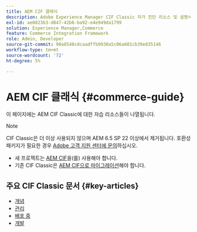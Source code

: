 ```yaml
---
title: AEM CIF 클래식
description: Adobe Experience Manager CIF Classic 자가 진단 리소스 및 설명서 링크.
exl-id: ae0823b3-d847-42b6-ba92-e4e949da1799
solution: Experience Manager,Commerce
feature: Commerce Integration Framework
role: Admin, Developer
source-git-commit: 90a8548cdcaadffb9930a5c06a601cb39e835146
workflow-type: tm+mt
source-wordcount: '72'
ht-degree: 5%

---
```



# AEM CIF 클래식 {#commerce-guide}

이 페이지에는 AEM CIF Classic에 대한 자습 리소스들이 나열됩니다.

>[!NOTE]
>
>CIF Classic은 더 이상 사용되지 않으며 AEM 6.5 SP 22 이상에서 제거됩니다.  호환성 패키지가 필요한 경우 [Adobe 고객 지원 센터에 문의](https://experienceleague.adobe.com/ko?support-solution=General#support)하십시오.
>
>* 새 프로젝트는 [AEM CIF](/help/commerce/cif/introduction.md)을(를) 사용해야 합니다.
>* 기존 CIF Classic은 [AEM CIF으로 마이그레이션](/help/commerce/cif/migration.md)해야 합니다.

## 주요 CIF Classic 문서 {#key-articles}

* [개념](administering/concepts.md)
* [관리](administering/generic.md)
* [배포 중](deploying/ecommerce.md)
* [개발](developing/ecommerce.md)
